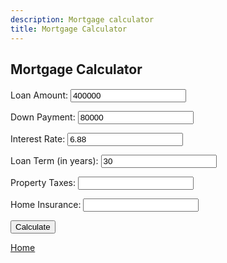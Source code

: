 ```yaml
---
description: Mortgage calculator
title: Mortgage Calculator
---
```

<html>
<script src="{{ base.url | prepend: site.url }}/assets/js/mortgage.js"></script>
<script src="{{ base.url | prepend: site.url }}/assets/js/advertisement.js" defer></script>
<link id="stylesheet" rel="stylesheet" type="text/css" href="https://www.passivecash.xyz/assets/css/mortgage.css" />

<h2>Mortgage Calculator</h2>
<h4 id= "advertisement"></h4>
<div class="mortgage">
<p>
<label>Loan Amount:</label>
    <input value ="400000" type="number" id="loanAmount" /></p><p>
    <label>Down Payment:</label>
    <input value ="80000" type="number" id="downPayment" /></p><p>
    <label>Interest Rate:</label>
    <input value="6.88" type="number" id="interestRate" /></p><p>
    <label>Loan Term (in years):</label>
    <input value="30" type="number" id="loanTerm" /></p><p>
    <label>Property Taxes:</label>
    <input type="number" id="propertyTaxes" /></p><p>
    <label>Home Insurance:</label>
    <input type="number" id="homeInsurance" /></p><p>
    <button onclick="calculateMortgage()">Calculate</button></p>
    </div>
    <div id="errorMessages"></div>
    <div class="result">
    <table id="resultTable" style="display: none">
      <tr>
        <th>Monthly Payment</th>
        <th>Total Payment</th>
        <th>Total Interest</th>
        <th>Property Taxes</th>
        <th>Home Insurance</th>
      </tr>
      <tr>
        <td id="monthlyPayment"></td>
        <td id="totalPayment"></td>
        <td id="totalInterest"></td>
        <td id="propertyTaxesMonthly"></td>
        <td id="homeInsuranceMonthly"></td>
      </tr>
    </table>
    </div>

<p><a href="https://www.passivecash.xyz/">Home</a></p>
    </html>
